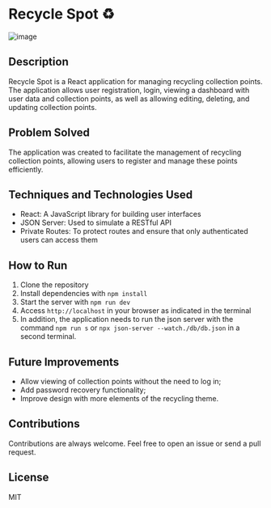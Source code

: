 # Recycle Spot ♻️

![image](https://github.com/Felipevhm/recycleSpot/assets/58308361/5161963c-e5c1-446f-b521-9c5716b5a2b7)


## Description

Recycle Spot is a React application for managing recycling collection points. The application allows user registration, login, viewing a dashboard with user data and collection points, as well as allowing editing, deleting, and updating collection points.

## Problem Solved

The application was created to facilitate the management of recycling collection points, allowing users to register and manage these points efficiently.

## Techniques and Technologies Used

- React: A JavaScript library for building user interfaces
- JSON Server: Used to simulate a RESTful API
- Private Routes: To protect routes and ensure that only authenticated users can access them

## How to Run

1. Clone the repository
2. Install dependencies with `npm install`
3. Start the server with `npm run dev`
4. Access `http://localhost` in your browser as indicated in the terminal
5. In addition, the application needs to run the json server with the command `npm run s` or `npx json-server --watch./db/db.json` in a second terminal.

## Future Improvements

- Allow viewing of collection points without the need to log in;
- Add password recovery functionality;
- Improve design with more elements of the recycling theme.

## Contributions

Contributions are always welcome. Feel free to open an issue or send a pull request.

## License

MIT
